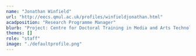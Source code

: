 ```yaml
---
name: "Jonathan Winfield"
url: "http://eecs.qmul.ac.uk/profiles/winfieldjonathan.html"
acadposition: "Research Programme Manager"
blurb: "Project: Centre for Doctoral Training in Media and Arts Technology"
themes: []
role: "staff"
image: "./defaultprofile.png"
---
```

